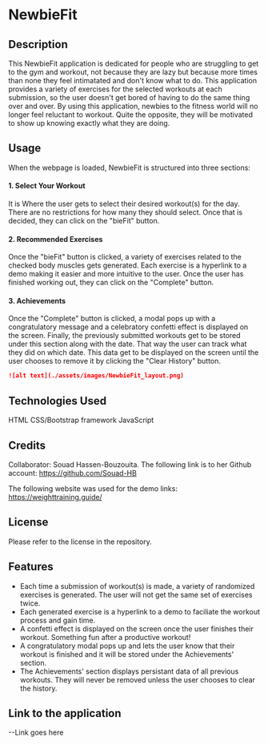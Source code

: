 # NewbieFit


## Description

This NewbieFit application is dedicated for people who are struggling to get to the gym and workout, not because they are lazy but because more times than none they feel intimatated and don't know what to do.
This application provides a variety of exercises for the selected workouts at each submission, so the user doesn't get bored of having to do the same thing over and over. 
By using this application, newbies to the fitness world will no longer feel reluctant to workout. Quite the opposite, they will be motivated to show up knowing exactly what they are doing.


## Usage

When the webpage is loaded, NewbieFit is structured into three sections:
#### 1. Select Your Workout
It is Where the user gets to select their desired workout(s) for the day. There are no restrictions for how many they should select. Once that is decided, they can click on the "bieFit" button.
#### 2. Recommended Exercises
Once the "bieFit" button is clicked, a variety of exercises related to the checked body muscles gets generated. Each exercise is a hyperlink to a demo making it easier and more intuitive to the user. 
Once the user has finished working out, they can click on the "Complete" button. 
#### 3. Achievements
Once the "Complete" button is clicked, a modal pops up with a congratulatory message and a celebratory confetti effect is displayed on the screen. Finally, the previously submitted workouts get to be stored under this section along with the date. That way the user can track what they did on which date. This data get to be displayed on the screen until the user chooses to remove it by clicking the "Clear History" button. 

```md
![alt text](./assets/images/NewbieFit_layout.png)
```

## Technologies Used

HTML
CSS/Bootstrap framework
JavaScript


## Credits

Collaborator:
Souad Hassen-Bouzouita. 
The following link is to her Github account: https://github.com/Souad-HB

The following website was used for the demo links: https://weighttraining.guide/


## License

Please refer to the license in the repository.


## Features

- Each time a submission of workout(s) is made, a variety of randomized exercises is generated. The user will not get the same set of exercises twice. 
- Each generated exercise is a hyperlink to a demo to faciliate the workout process and gain time. 
- A confetti effect is displayed on the screen once the user finishes their workout. Something fun after a productive workout! 
- A congratulatory modal pops up and lets the user know that their workout is finished and it will be stored under the Achievements' section.
- The Achievements' section displays persistant data of all previous workouts. They will never be removed unless the user chooses to clear the history. 


## Link to the application

--Link goes here


